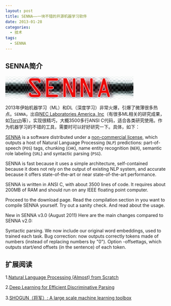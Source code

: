 ```yaml
--- 
layout: post
title: SENNA——一块不错的开源机器学习软件
date: 2013-01-28
categories:
  - 技术
tags:
  - SENNA
---
```


## SENNA简介

![](/img/article/senna.jpg)

2013年伊始机器学习（ML）和DL（深度学习）非常火爆，引爆了微薄很多热点。`SENNA`，出自[NEC Laboratories America, Inc](http://www.nec-labs.com/research/machine/ml_website/contents_page.php?content=software)（有很多ML相关的研究成果，如[Torch](http://www.nec-labs.com/research/machine/ml_website/content.php?content=software&id=torch&display=html_long)等），实现很精巧，大概3500多行ANSI C代码，适合各类研究使用。作为机器学习的不错的工具，需要时可以好好研究一下。具体，如下：

[SENNA](http://ml.nec-labs.com/senna/) is a software distributed under a [non-commercial license](http://ml.nec-labs.com/senna/license.html), which outputs a host of Natural Language Processing (`NLP`) predictions: part-of-speech (`POS`) tags, chunking (`CHK`), name entity recognition (`NER`), semantic role labeling (`SRL`) and syntactic parsing (`PSG`).

SENNA is fast because it uses a simple architecture, self-contained because it does not rely on the output of existing NLP system, and accurate because it offers state-of-the-art or near state-of-the-art performance.

SENNA is written in ANSI C, with about 3500 lines of code. It requires about 200MB of RAM and should run on any IEEE floating point computer.

Proceed to the download page. Read the compilation section in you want to compile SENNA yourself. Try out a sanity check. And read about the usage.

New in SENNA v3.0 (August 2011)
Here are the main changes compared to SENNA v2.0:

Syntactic parsing.
We now include our original word embeddings, used to trained each task.
Bug correction: now outputs correctly tokens made of numbers (instead of replacing numbers by "0").
Option -offsettags, which outputs start/end offsets (in the sentence) of each token.


## 扩展阅读

1.[Natural Language Processing (Almost) from Scratch](http://ronan.collobert.com/pub/matos/2011_nlp_jmlr.pdf)

2.[Deep Learning for Efficient Discriminative Parsing](http://ronan.collobert.com/pub/matos/2011_parsing_aistats.pdf)

3.[SHOGUN（将军）: A large scale machine learning toolbox](http://www.shogun-toolbox.org/)


